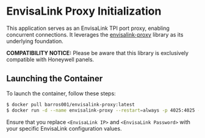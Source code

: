 # EnvisaLink Proxy Initialization

This application serves as an EnvisaLink TPI port proxy, enabling concurrent connections. It leverages the [envisalink-proxy](https://github.com/barros001/envisalink-proxy) library as its underlying foundation.

**COMPATIBILITY NOTICE:** Please be aware that this library is exclusively compatible with Honeywell panels.

## Launching the Container

To launch the container, follow these steps:

```bash
$ docker pull barros001/envisalink-proxy:latest
$ docker run -d --name envisalink-proxy --restart=always -p 4025:4025 --env HOST=<EnvisaLink IP> --env PASSWORD=<EnvisaLink Password> --env PORT=4025 --env TIMEOUT=5000 barros001/envisalink-proxy:latest
```

Ensure that you replace `<EnvisaLink IP>` and `<EnvisaLink Password>` with your specific EnvisaLink configuration values.
